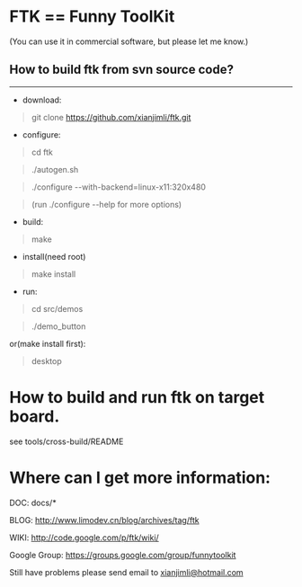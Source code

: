 FTK == Funny ToolKit 
=====================================================
(You can use it in commercial software, but please let me know.)

## How to build ftk from svn source code?
---------------------
* download:
>  git clone https://github.com/xianjimli/ftk.git

* configure:
>  cd ftk

>  ./autogen.sh

>  ./configure --with-backend=linux-x11:320x480

>  (run ./configure --help for more options)

* build:
> make

* install(need root)
>  make install

* run:
>  cd src/demos

>  ./demo_button
 
 or(make install first):
>   desktop

How to build and run ftk on target board.
=====================================================
see tools/cross-build/README

Where can I get more information:
=====================================================
DOC:  docs/* 

BLOG: http://www.limodev.cn/blog/archives/tag/ftk

WIKI: http://code.google.com/p/ftk/wiki/

Google Group: https://groups.google.com/group/funnytoolkit

Still have problems please send email to xianjimli@hotmail.com


